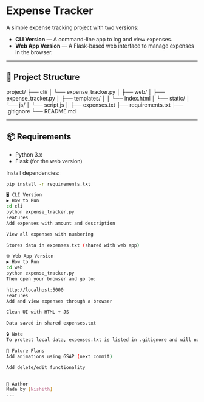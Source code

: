 # Expense Tracker

A simple expense tracking project with two versions:

- **CLI Version** — A command-line app to log and view expenses.
- **Web App Version** — A Flask-based web interface to manage expenses in the browser.

---

## 📁 Project Structure

project/
├── cli/
│ └── expense_tracker.py
│
├── web/
│ ├── expense_tracker.py
│ ├── templates/
│ │ └── index.html
│ └── static/
│ └── js/
│ └── script.js
│
├── expenses.txt
├── requirements.txt
├── .gitignore
└── README.md

---

## 📦 Requirements

- Python 3.x
- Flask (for the web version)

Install dependencies:

```bash
pip install -r requirements.txt

🖥 CLI Version
▶ How to Run
cd cli
python expense_tracker.py
Features
Add expenses with amount and description

View all expenses with numbering

Stores data in expenses.txt (shared with web app)

🌐 Web App Version
▶ How to Run
cd web
python expense_tracker.py
Then open your browser and go to:

http://localhost:5000
Features
Add and view expenses through a browser

Clean UI with HTML + JS

Data saved in shared expenses.txt

🔒 Note
To protect local data, expenses.txt is listed in .gitignore and will not be pushed to GitHub.

📌 Future Plans
Add animations using GSAP (next commit)

Add delete/edit functionality


👤 Author
Made by [Nishith]
---